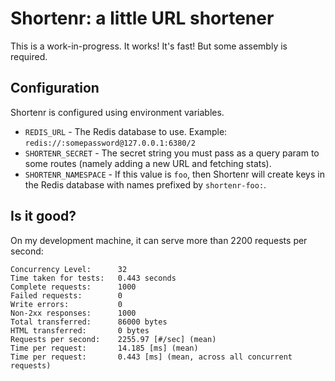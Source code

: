 Shortenr: a little URL shortener
================================

This is a work-in-progress. It works! It's fast! But some assembly is required.

Configuration
-------------

Shortenr is configured using environment variables.

- `REDIS_URL` - The Redis database to use. Example:
  `redis://:somepassword@127.0.0.1:6380/2`
- `SHORTENR_SECRET` - The secret string you must pass as a query param to some
  routes (namely adding a new URL and fetching stats). 
- `SHORTENR_NAMESPACE` - If this value is `foo`, then Shortenr will create keys
  in the Redis database with names prefixed by `shortenr-foo:`.

Is it good?
-----------

On my development machine, it can serve more than 2200 requests per second:

    Concurrency Level:      32
    Time taken for tests:   0.443 seconds
    Complete requests:      1000
    Failed requests:        0
    Write errors:           0
    Non-2xx responses:      1000
    Total transferred:      86000 bytes
    HTML transferred:       0 bytes
    Requests per second:    2255.97 [#/sec] (mean)
    Time per request:       14.185 [ms] (mean)
    Time per request:       0.443 [ms] (mean, across all concurrent requests)
